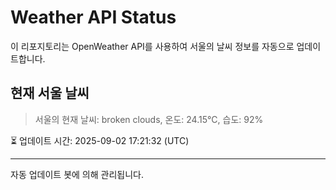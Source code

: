 
# Weather API Status

이 리포지토리는 OpenWeather API를 사용하여 서울의 날씨 정보를 자동으로 업데이트합니다.

## 현재 서울 날씨
> 서울의 현재 날씨: broken clouds, 온도: 24.15°C, 습도: 92%

⏳ 업데이트 시간: 2025-09-02 17:21:32 (UTC)

---
자동 업데이트 봇에 의해 관리됩니다.
